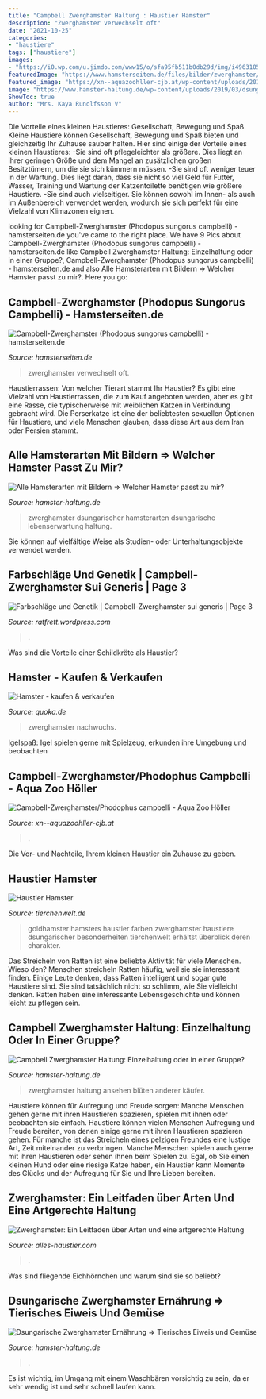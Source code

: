 ```yaml
---
title: "Campbell Zwerghamster Haltung : Haustier Hamster"
description: "Zwerghamster verwechselt oft"
date: "2021-10-25"
categories:
- "haustiere"
tags: ["haustiere"]
images:
- "https://i0.wp.com/u.jimdo.com/www15/o/sfa95fb511b0db29d/img/i4963105033232b63/1282393624/std/campbell-zwerghamster.jpg"
featuredImage: "https://www.hamsterseiten.de/files/bilder/zwerghamster/campbells/campell-zwerghamster-1.jpg"
featured_image: "https://xn--aquazoohller-cjb.at/wp-content/uploads/2017/10/nag20.jpg"
image: "https://www.hamster-haltung.de/wp-content/uploads/2019/03/dsungarischer-zwerghamster-profil.jpg"
ShowToc: true
author: "Mrs. Kaya Runolfsson V"
---
```



Die Vorteile eines kleinen Haustieres: Gesellschaft, Bewegung und Spaß.
Kleine Haustiere können Gesellschaft, Bewegung und Spaß bieten und gleichzeitig Ihr Zuhause sauber halten. Hier sind einige der Vorteile eines kleinen Haustieres:
-Sie sind oft pflegeleichter als größere. Dies liegt an ihrer geringen Größe und dem Mangel an zusätzlichen großen Besitztümern, um die sie sich kümmern müssen.
-Sie sind oft weniger teuer in der Wartung. Dies liegt daran, dass sie nicht so viel Geld für Futter, Wasser, Training und Wartung der Katzentoilette benötigen wie größere Haustiere.
-Sie sind auch vielseitiger. Sie können sowohl im Innen- als auch im Außenbereich verwendet werden, wodurch sie sich perfekt für eine Vielzahl von Klimazonen eignen.

	

		
looking for Campbell-Zwerghamster (Phodopus sungorus campbelli) - hamsterseiten.de you've came to the right place. We have 9 Pics about Campbell-Zwerghamster (Phodopus sungorus campbelli) - hamsterseiten.de like Campbell Zwerghamster Haltung: Einzelhaltung oder in einer Gruppe?, Campbell-Zwerghamster (Phodopus sungorus campbelli) - hamsterseiten.de and also Alle Hamsterarten mit Bildern ⇒ Welcher Hamster passt zu mir?. Here you go:
		
    
## Campbell-Zwerghamster (Phodopus Sungorus Campbelli) - Hamsterseiten.de

<img loading=lazy src="https://www.hamsterseiten.de/files/bilder/zwerghamster/campbells/campell-zwerghamster-1.jpg" onerror="this.onerror=null;this.src='https://tse2.mm.bing.net/th?id=OIP.GjejmxcF-LKI-Ukh4ixw2wHaFh&amp;pid=15.1';" alt="Campbell-Zwerghamster (Phodopus sungorus campbelli) - hamsterseiten.de">

_Source: hamsterseiten.de_

>zwerghamster verwechselt oft. 

	

Haustierrassen: Von welcher Tierart stammt Ihr Haustier?
Es gibt eine Vielzahl von Haustierrassen, die zum Kauf angeboten werden, aber es gibt eine Rasse, die typischerweise mit weiblichen Katzen in Verbindung gebracht wird. Die Perserkatze ist eine der beliebtesten sexuellen Optionen für Haustiere, und viele Menschen glauben, dass diese Art aus dem Iran oder Persien stammt.

    
## Alle Hamsterarten Mit Bildern ⇒ Welcher Hamster Passt Zu Mir?

<img loading=lazy src="https://www.hamster-haltung.de/wp-content/uploads/2019/03/dsungarischer-zwerghamster-profil.jpg" onerror="this.onerror=null;this.src='https://tse4.mm.bing.net/th?id=OIP.jz9nOuwFw1KTUElndsmy8AHaD_&amp;pid=15.1';" alt="Alle Hamsterarten mit Bildern ⇒ Welcher Hamster passt zu mir?">

_Source: hamster-haltung.de_

>zwerghamster dsungarischer hamsterarten dsungarische lebenserwartung haltung. 

	

Sie können auf vielfältige Weise als Studien- oder Unterhaltungsobjekte verwendet werden.

    
## Farbschläge Und Genetik | Campbell-Zwerghamster Sui Generis | Page 3

<img loading=lazy src="https://i0.wp.com/u.jimdo.com/www15/o/sfa95fb511b0db29d/img/i4963105033232b63/1282393624/std/campbell-zwerghamster.jpg" onerror="this.onerror=null;this.src='https://tse2.mm.bing.net/th?id=OIP.mSMTO5IwsgXxMYWrpskilAHaE8&amp;pid=15.1';" alt="Farbschläge und Genetik | Campbell-Zwerghamster sui generis | Page 3">

_Source: ratfrett.wordpress.com_

>. 

	

Was sind die Vorteile einer Schildkröte als Haustier?

    
## Hamster - Kaufen &amp; Verkaufen

<img loading=lazy src="https://pic0.qimage.de/55/69/80/r240806955.jpg" onerror="this.onerror=null;this.src='https://tse3.mm.bing.net/th?id=OIP.kKmeg4DTEZPXaBe1TBGsRAAAAA&amp;pid=15.1';" alt="Hamster - kaufen &amp; verkaufen">

_Source: quoka.de_

>zwerghamster nachwuchs. 

	

Igelspaß: Igel spielen gerne mit Spielzeug, erkunden ihre Umgebung und beobachten

    
## Campbell-Zwerghamster/Phodophus Campbelli - Aqua Zoo Höller

<img loading=lazy src="https://xn--aquazoohller-cjb.at/wp-content/uploads/2017/10/nag20.jpg" onerror="this.onerror=null;this.src='https://tse3.mm.bing.net/th?id=OIP.xNy6SqrN4nbbinMqb_tDCQHaHa&amp;pid=15.1';" alt="Campbell-Zwerghamster/Phodophus campbelli - Aqua Zoo Höller">

_Source: xn--aquazoohller-cjb.at_

>. 

	

Die Vor- und Nachteile, Ihrem kleinen Haustier ein Zuhause zu geben.

    
## Haustier Hamster

<img loading=lazy src="http://www.tierchenwelt.de/images/stories/haustiere/hamster/creme_goldhamster_l.jpg" onerror="this.onerror=null;this.src='https://tse2.mm.bing.net/th?id=OIP.pHa-JjjIuXcq4b4FZTb5QwHaE8&amp;pid=15.1';" alt="Haustier Hamster">

_Source: tierchenwelt.de_

>goldhamster hamsters haustier farben zwerghamster haustiere dsungarischer besonderheiten tierchenwelt erhältst überblick deren charakter. 

	

Das Streicheln von Ratten ist eine beliebte Aktivität für viele Menschen. Wieso den?
Menschen streicheln Ratten häufig, weil sie sie interessant finden. Einige Leute denken, dass Ratten intelligent und sogar gute Haustiere sind. Sie sind tatsächlich nicht so schlimm, wie Sie vielleicht denken. Ratten haben eine interessante Lebensgeschichte und können leicht zu pflegen sein.

    
## Campbell Zwerghamster Haltung: Einzelhaltung Oder In Einer Gruppe?

<img loading=lazy src="https://www.hamster-haltung.de/wp-content/uploads/2019/03/campbell-zwerghamster-haltung-1110x555.jpg" onerror="this.onerror=null;this.src='https://tse4.mm.bing.net/th?id=OIP.3va8EGOyTWup4zE4yDwMBQHaDt&amp;pid=15.1';" alt="Campbell Zwerghamster Haltung: Einzelhaltung oder in einer Gruppe?">

_Source: hamster-haltung.de_

>zwerghamster haltung ansehen blüten anderer käufer. 

	

Haustiere können für Aufregung und Freude sorgen: Manche Menschen gehen gerne mit ihren Haustieren spazieren, spielen mit ihnen oder beobachten sie einfach.
Haustiere können vielen Menschen Aufregung und Freude bereiten, von denen einige gerne mit ihren Haustieren spazieren gehen. Für manche ist das Streicheln eines pelzigen Freundes eine lustige Art, Zeit miteinander zu verbringen. Manche Menschen spielen auch gerne mit ihren Haustieren oder sehen ihnen beim Spielen zu. Egal, ob Sie einen kleinen Hund oder eine riesige Katze haben, ein Haustier kann Momente des Glücks und der Aufregung für Sie und Ihre Lieben bereiten.

    
## Zwerghamster: Ein Leitfaden über Arten Und Eine Artgerechte Haltung

<img loading=lazy src="https://alles-haustier.com/wp-content/uploads/2018/09/zwerghamster.jpg" onerror="this.onerror=null;this.src='https://tse1.mm.bing.net/th?id=OIP.Gwbu4-Lq9X-JGn27A4Wn1QHaE8&amp;pid=15.1';" alt="Zwerghamster: Ein Leitfaden über Arten und eine artgerechte Haltung">

_Source: alles-haustier.com_

>. 

	

Was sind fliegende Eichhörnchen und warum sind sie so beliebt?

    
## Dsungarische Zwerghamster Ernährung ⇒ Tierisches Eiweis Und Gemüse

<img loading=lazy src="https://www.hamster-haltung.de/wp-content/uploads/2019/03/dsungarischer-zwerghamster-ernaehrung-1110x555.jpg" onerror="this.onerror=null;this.src='https://tse1.mm.bing.net/th?id=OIP.E1IwG-rPkwL_P0LI9dMX0AHaDt&amp;pid=15.1';" alt="Dsungarische Zwerghamster Ernährung ⇒ Tierisches Eiweis und Gemüse">

_Source: hamster-haltung.de_

>. 

	

Es ist wichtig, im Umgang mit einem Waschbären vorsichtig zu sein, da er sehr wendig ist und sehr schnell laufen kann.

